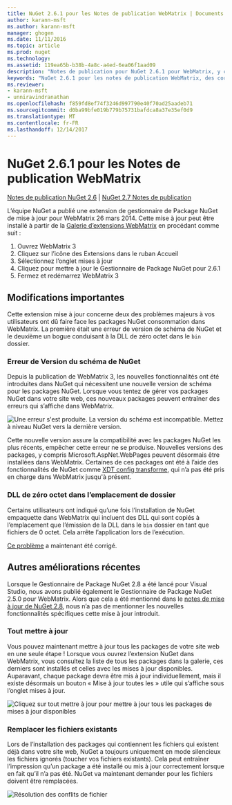 ```yaml
---
title: NuGet 2.6.1 pour les Notes de publication WebMatrix | Documents Microsoft
author: karann-msft
ms.author: karann-msft
manager: ghogen
ms.date: 11/11/2016
ms.topic: article
ms.prod: nuget
ms.technology: 
ms.assetid: 119ea65b-b38b-4a8c-a4ed-6ea06f1aad09
description: "Notes de publication pour NuGet 2.6.1 pour WebMatrix, y compris les problèmes connus, les correctifs de bogues, les fonctionnalités ajoutées et dcr."
keywords: "NuGet 2.6.1 pour les notes de publication WebMatrix, des correctifs de bogues, problèmes connus, ajouté des fonctionnalités, DCR"
ms.reviewer:
- karann-msft
- unniravindranathan
ms.openlocfilehash: f859fd8ef74f3246d997790e40f70ad25aadeb71
ms.sourcegitcommit: d0ba99bfe019b779b75731bafdca8a37e35ef0d9
ms.translationtype: MT
ms.contentlocale: fr-FR
ms.lasthandoff: 12/14/2017
---
```

# <a name="nuget-261-for-webmatrix-release-notes"></a>NuGet 2.6.1 pour les Notes de publication WebMatrix

[Notes de publication NuGet 2.6](../release-notes/nuget-2.6.md) | [NuGet 2.7 Notes de publication](../release-notes/nuget-2.7.md)

L’équipe NuGet a publié une extension de gestionnaire de Package NuGet de mise à jour pour WebMatrix 26 mars 2014.  Cette mise à jour peut être installé à partir de la [Galerie d’extensions WebMatrix](http://extensions.webmatrix.com/packages/NuGetPackageManager/) en procédant comme suit :

1. Ouvrez WebMatrix 3
2. Cliquez sur l’icône des Extensions dans le ruban Accueil
3. Sélectionnez l’onglet mises à jour
4. Cliquez pour mettre à jour le Gestionnaire de Package NuGet pour 2.6.1
6. Fermez et redémarrez WebMatrix 3

## <a name="notable-changes"></a>Modifications importantes

Cette extension mise à jour concerne deux des problèmes majeurs à vos utilisateurs ont dû faire face les packages NuGet consommation dans WebMatrix.  La première était une erreur de version de schéma de NuGet et le deuxième un bogue conduisant à la DLL de zéro octet dans le `bin` dossier.

### <a name="nuget-schema-version-error"></a>Erreur de Version du schéma de NuGet

Depuis la publication de WebMatrix 3, les nouvelles fonctionnalités ont été introduites dans NuGet qui nécessitent une nouvelle version de schéma pour les packages NuGet.  Lorsque vous tentez de gérer vos packages NuGet dans votre site web, ces nouveaux packages peuvent entraîner des erreurs qui s’affiche dans WebMatrix.

![Une erreur s'est produite. La version du schéma est incompatible. Mettez à niveau NuGet vers la dernière version.](./media/NuGet-2.8/webmatrix-schema-version.png)

Cette nouvelle version assure la compatibilité avec les packages NuGet les plus récents, empêcher cette erreur ne se produise. Nouvelles versions des packages, y compris Microsoft.AspNet.WebPages peuvent désormais être installées dans WebMatrix.  Certaines de ces packages ont été à l’aide des fonctionnalités de NuGet comme [XDT config transforme](../release-notes/nuget-2.6.md#xdt), qui n’a pas été pris en charge dans WebMatrix jusqu'à présent.

### <a name="zero-byte-dlls-in-bin-folder"></a>DLL de zéro octet dans l’emplacement de dossier

Certains utilisateurs ont indiqué qu’une fois l’installation de NuGet empaquette dans WebMatrix qui incluent des DLL qui sont copiés à l’emplacement que l’émission de la DLL dans le `bin` dossier en tant que fichiers de 0 octet.  Cela arrête l’application lors de l’exécution.

[Ce problème](https://nuget.codeplex.com/workitem/4060) a maintenant été corrigé.

## <a name="other-recent-improvements"></a>Autres améliorations récentes

Lorsque le Gestionnaire de Package NuGet 2.8 a été lancé pour Visual Studio, nous avons publié également le Gestionnaire de Package NuGet 2.5.0 pour WebMatrix.  Alors que cela a été mentionné dans le [notes de mise à jour de NuGet 2.8](../release-notes/nuget-2.8.md#webmatrix-nuget-client-updates), nous n’a pas de mentionner les nouvelles fonctionnalités spécifiques cette mise à jour introduit.

### <a name="update-all"></a>Tout mettre à jour

Vous pouvez maintenant mettre à jour tous les packages de votre site web en une seule étape !  Lorsque vous ouvrez l’extension NuGet dans WebMatrix, vous consultez la liste de tous les packages dans la galerie, ces derniers sont installés et celles avec les mises à jour disponibles.  Auparavant, chaque package devra être mis à jour individuellement, mais il existe désormais un bouton « Mise à jour toutes les » utile qui s’affiche sous l’onglet mises à jour.

![Cliquez sur tout mettre à jour pour mettre à jour tous les packages de mises à jour disponibles](./media/NuGet-2.8/webmatrix-update-all.png)

### <a name="overwrite-existing-files"></a>Remplacer les fichiers existants

Lors de l’installation des packages qui contiennent les fichiers qui existent déjà dans votre site web, NuGet a toujours uniquement en mode silencieux les fichiers ignorés (toucher vos fichiers existants).  Cela peut entraîner l’impression qu’un package a été installé ou mis à jour correctement lorsque en fait qu’il n’a pas été.  NuGet va maintenant demander pour les fichiers doivent être remplacées.

![Résolution des conflits de fichier](./media/NuGet-2.8/webmatrix-overwrite-file.png)
